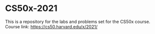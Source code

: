 # CS50x-2021
This is a repository for the labs and problems set for the CS50x course.
Course link: https://cs50.harvard.edu/x/2021/
